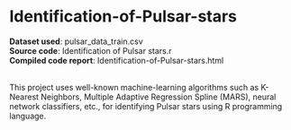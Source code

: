 # Identification-of-Pulsar-stars
**Dataset used**: pulsar_data_train.csv <br>
**Source code**: Identification of Pulsar stars.r <br>
**Compiled code report**: Identification-of-Pulsar-stars.html <br>

<br>
This project uses well-known machine-learning algorithms such as K-Nearest Neighbors, Multiple Adaptive Regression Spline (MARS), neural network classifiers, etc., for identifying Pulsar stars using R programming language. 
<br>
